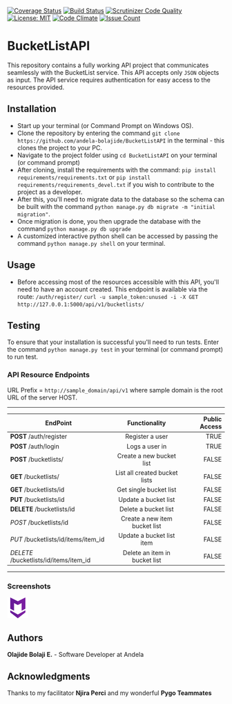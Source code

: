 [![Coverage Status](https://coveralls.io/repos/github/andela-bolajide/BucketListAPI/badge.svg?branch=develop)](https://coveralls.io/github/andela-bolajide/BucketListAPI?branch=develop) [![Build Status](https://travis-ci.org/andela-bolajide/BucketListAPI.svg?branch=develop)](https://travis-ci.org/andela-bolajide/BucketListAPI) [![Scrutinizer Code Quality](https://scrutinizer-ci.com/g/andela-bolajide/BucketListAPI/badges/quality-score.png?b=develop)](https://scrutinizer-ci.com/g/andela-bolajide/BucketListAPI/?branch=develop) [![License: MIT](https://img.shields.io/badge/License-MIT-yellow.svg)](https://opensource.org/licenses/MIT) [![Code Climate](https://codeclimate.com/github/andela-bolajide/BucketListAPI/badges/gpa.svg)](https://codeclimate.com/github/andela-bolajide/BucketListAPI) [![Issue Count](https://codeclimate.com/github/andela-bolajide/BucketListAPI/badges/issue_count.svg)](https://codeclimate.com/github/andela-bolajide/BucketListAPI)

# BucketListAPI
This repository contains a fully working API project that communicates seamlessly with the BucketList service. This API accepts only `JSON` objects as input. The API service requires authentication for easy access to the resources provided.

## Installation
* Start up your terminal (or Command Prompt on Windows OS).
* Clone the repository by entering the command `git clone https://github.com/andela-bolajide/BucketListAPI` in the terminal - this clones the project to your PC.
* Navigate to the project folder using `cd BucketListAPI` on your terminal (or command prompt)
* After cloning, install the requirements with the command:
`pip install requirements/requirements.txt` or `pip install requirements/requirements_devel.txt` if you wish to contribute to the project as a developer.
* After this, you'll need to migrate data to the database so the schema can be built with the command `python manage.py db migrate -m "initial migration"`.
* Once migration is done, you then upgrade the database with the command `python manage.py db upgrade`
* A customized interactive python shell can be accessed by passing the command `python manage.py shell` on your terminal.


## Usage
* Before accessing most of the resources accessible with this API, you'll need to have an account created. This endpoint is available via the route: `/auth/register/`
`curl -u sample_token:unused -i -X GET http://127.0.0.1:5000/api/v1/bucketlists/`

## Testing
To ensure that your installation is successful you'll need to run tests.
Enter the command `python manage.py test` in your terminal (or command prompt) to run test.

### API Resource Endpoints

URL Prefix = `http://sample_domain/api/v1` where sample domain is the root URL of the server HOST.

-------------------------------------------------------------------------------------------
| EndPoint                                 | Functionality                 | Public Access|
| -----------------------------------------|:-----------------------------:|-------------:|
| **POST** /auth/register                  | Register a user               |    TRUE      |
| **POST** /auth/login                     | Logs a user in                |    TRUE      |
| **POST** /bucketlists/                   | Create a new bucket list      |    FALSE     |
| **GET** /bucketlists/                    | List all created bucket lists |    FALSE     |
| **GET** /bucketlists/id                  | Get single bucket list        |    FALSE     |
| **PUT** /bucketlists/id                  | Update a bucket list          |    FALSE     |
| **DELETE** /bucketlists/id               | Delete a bucket list          |    FALSE     |
| *POST* /bucketlists/id                   | Create a new item bucket list |    FALSE     |
| *PUT* /bucketlists/id/items/item_id      | Update a bucket list item     |    FALSE     |
| *DELETE* /bucketlists/id/items/item_id   | Delete an item in bucket list |    FALSE     |
-------------------------------------------------------------------------------------------

### Screenshots
![alt text][ScreenShot1]

[ScreenShot1]: https://github.com/adam-p/markdown-here/raw/master/src/common/images/icon48.png "User trying to access his saved BucketList with the use of token."

## Authors

**Olajide Bolaji E.** - Software Developer at Andela

## Acknowledgments

Thanks to my facilitator **Njira Perci** and my wonderful **Pygo Teammates**
